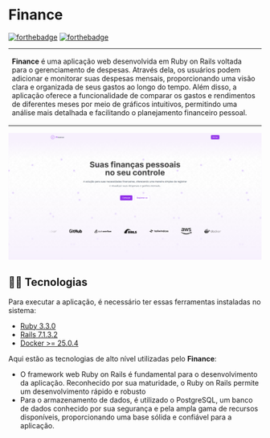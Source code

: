 # Finance

[![forthebadge](http://forthebadge.com/images/badges/made-with-ruby.svg)](http://forthebadge.com)
[![forthebadge](http://forthebadge.com/images/badges/built-with-love.svg)](http://forthebadge.com)

<table>
<tr>
<td>

**Finance** é uma aplicação web desenvolvida em Ruby on Rails voltada para o gerenciamento de despesas. Através dela, os usuários podem adicionar e monitorar suas despesas mensais, proporcionando uma visão clara e organizada de seus gastos ao longo do tempo. Além disso, a aplicação oferece a funcionalidade de comparar os gastos e rendimentos de diferentes meses por meio de gráficos intuitivos, permitindo uma análise mais detalhada e facilitando o planejamento financeiro pessoal.
</td>
</tr>
</table>

<div align="center">
    <img src="./.github/app.png" />
</div>

## 👨‍💻 Tecnologias

Para executar a aplicação, é necessário ter essas ferramentas instaladas no sistema:

  + [Ruby 3.3.0](https://www.ruby-lang.org/pt/)
  + [Rails 7.1.3.2](https://rubyonrails.org/)
  + [Docker >= 25.0.4](https://www.docker.com/)

Aqui estão as tecnologias de alto nível utilizadas pelo **Finance**:

  + O framework web Ruby on Rails é fundamental para o desenvolvimento da aplicação. Reconhecido por sua maturidade, o Ruby on Rails permite um desenvolvimento rápido e robusto
  + Para o armazenamento de dados, é utilizado o PostgreSQL, um banco de dados conhecido por sua segurança e pela ampla gama de recursos disponíveis, proporcionando uma base sólida e confiável para a aplicação.


<!-- * Configuration -->
<!---->
<!-- * Database creation -->
<!---->
<!-- * Database initialization -->
<!---->
<!-- * How to run the test suite -->
<!---->
<!-- * Services (job queues, cache servers, search engines, etc.) -->
<!---->
<!-- * Deployment instructions -->
<!---->
<!-- * ... -->
